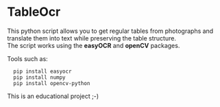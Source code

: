 # TableOcr

This python script allows you to get regular tables from photographs and translate them into text while preserving the table structure.  
The script works using the **easyOCR** and **openCV** packages.

Tools such as:
````
  pip install easyocr
  pip install numpy
  pip install opencv-python
````
This is an educational project ;-)
